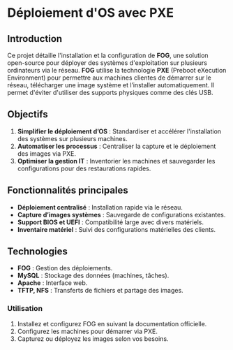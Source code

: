 # Déploiement d'OS avec PXE

## **Introduction**

Ce projet détaille l'installation et la configuration de **FOG**, une solution open-source pour déployer des systèmes d'exploitation sur plusieurs ordinateurs via le réseau. **FOG** utilise la technologie **PXE** (Preboot eXecution Environment) pour permettre aux machines clientes de démarrer sur le réseau, télécharger une image système et l’installer automatiquement. Il permet d'éviter d'utiliser des supports physiques comme des clés USB.



## **Objectifs**
1. **Simplifier le déploiement d’OS** : Standardiser et accélérer l'installation des systèmes sur plusieurs machines.
2. **Automatiser les processus** : Centraliser la capture et le déploiement des images via PXE.
3. **Optimiser la gestion IT** : Inventorier les machines et sauvegarder les configurations pour des restaurations rapides.



## **Fonctionnalités principales**
- **Déploiement centralisé** : Installation rapide via le réseau.
- **Capture d’images systèmes** : Sauvegarde de configurations existantes.
- **Support BIOS et UEFI** : Compatibilité large avec divers matériels.
- **Inventaire matériel** : Suivi des configurations matérielles des clients.



## **Technologies**
- **FOG** : Gestion des déploiements.
- **MySQL** : Stockage des données (machines, tâches).
- **Apache** : Interface web.
- **TFTP, NFS** : Transferts de fichiers et partage des images.



### **Utilisation**
1. Installez et configurez FOG en suivant la documentation officielle.
2. Configurez les machines pour démarrer via PXE.
3. Capturez ou déployez les images selon vos besoins.
